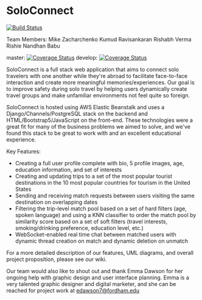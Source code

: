 # SoloConnect
[![Build Status](https://app.travis-ci.com/gcivil-nyu-org/Wednesday-Fall2023-Team-5.svg?branch=develop)](https://app.travis-ci.com/gcivil-nyu-org/Wednesday-Fall2023-Team-5)

Team Members: 
Mike Zacharchenko 
Kumud Ravisankaran
Rishabh Verma
Rishie Nandhan Babu 


master: [![Coverage Status](https://coveralls.io/repos/github/gcivil-nyu-org/Wednesday-Fall2023-Team-5/badge.svg?branch=master)](https://coveralls.io/github/gcivil-nyu-org/Wednesday-Fall2023-Team-5?branch=master)
develop: [![Coverage Status](https://coveralls.io/repos/github/gcivil-nyu-org/Wednesday-Fall2023-Team-5/badge.svg?branch=develop)](https://coveralls.io/github/gcivil-nyu-org/Wednesday-Fall2023-Team-5?branch=develop)

SoloConnect is a full stack web application that aims to connect solo travelers with one another while they're abroad to facilitate face-to-face interaction and create more meaningful memories/experiences. Our goal is to improve safety during solo travel by helping users dynamically create travel groups and make unfamiliar environments not feel quite so foreign. 

SoloConnect is hosted using AWS Elastic Beanstalk and uses a Django/Channels/PostgreSQL stack on the backend and HTML/Bootstrap5/JavaScript on the front-end. These technologies were a great fit for many of the business problems we aimed to solve, and we've found this stack to be great to work with and an excellent educational experience.

Key Features:
- Creating a full user profile complete with bio, 5 profile images, age, education information, and set of interests
- Creating and updating trips to a set of the most popular tourist destinations in the 10 most popular countries for tourism in the United States
- Sending and receiving match requests between users visiting the same destination on overlapping dates
- Filtering the trip-level match pool based on a set of hard filters (age, spoken language) and using a KNN classifier to order the match pool by similarity score based on a set of soft filters (travel interests, smoking/drinking preference, education level, etc.)
- WebSocket-enabled real time chat between matched users with dynamic thread creation on match and dynamic deletion on unmatch

For a more detailed description of our features, UML diagrams, and overall project proposition, please see our wiki.

Our team would also like to shout out and thank Emma Dawson for her ongoing help with graphic design and user interface planning. Emma is a very talented graphic designer and digital marketer, and she can be reached for project work at edawson7@fordham.edu
